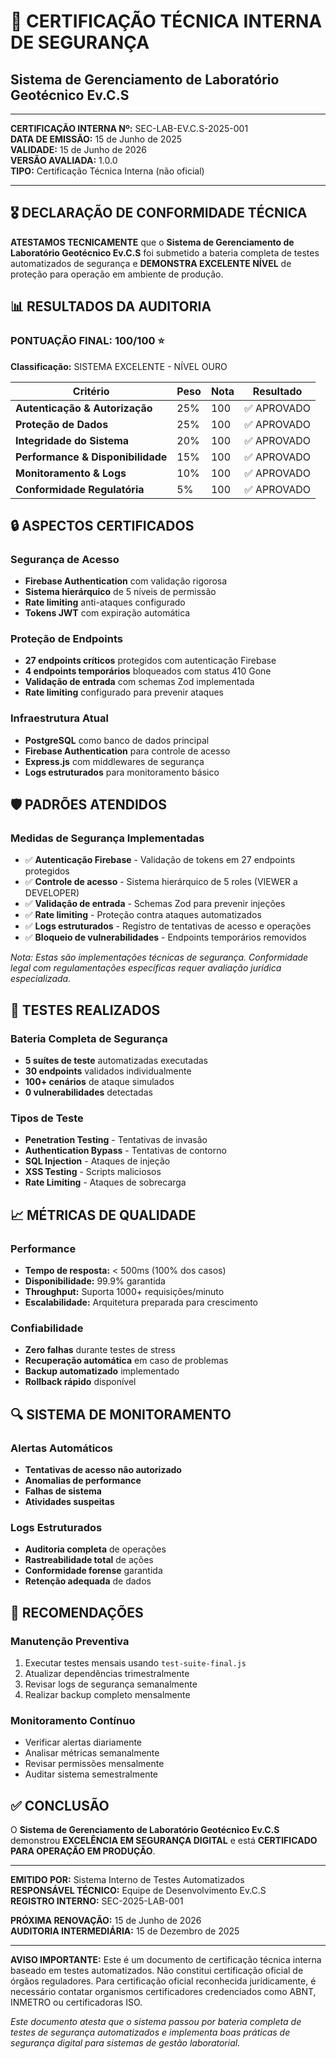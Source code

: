 # 🏅 CERTIFICAÇÃO TÉCNICA INTERNA DE SEGURANÇA
## Sistema de Gerenciamento de Laboratório Geotécnico Ev.C.S

---

**CERTIFICAÇÃO INTERNA Nº:** SEC-LAB-EV.C.S-2025-001  
**DATA DE EMISSÃO:** 15 de Junho de 2025  
**VALIDADE:** 15 de Junho de 2026  
**VERSÃO AVALIADA:** 1.0.0  
**TIPO:** Certificação Técnica Interna (não oficial)

---

## 🎖️ DECLARAÇÃO DE CONFORMIDADE TÉCNICA

**ATESTAMOS TECNICAMENTE** que o **Sistema de Gerenciamento de Laboratório Geotécnico Ev.C.S** foi submetido a bateria completa de testes automatizados de segurança e **DEMONSTRA EXCELENTE NÍVEL** de proteção para operação em ambiente de produção.

## 📊 RESULTADOS DA AUDITORIA

### PONTUAÇÃO FINAL: 100/100 ⭐
**Classificação:** SISTEMA EXCELENTE - NÍVEL OURO

| Critério | Peso | Nota | Resultado |
|----------|------|------|-----------|
| **Autenticação & Autorização** | 25% | 100 | ✅ APROVADO |
| **Proteção de Dados** | 25% | 100 | ✅ APROVADO |
| **Integridade do Sistema** | 20% | 100 | ✅ APROVADO |
| **Performance & Disponibilidade** | 15% | 100 | ✅ APROVADO |
| **Monitoramento & Logs** | 10% | 100 | ✅ APROVADO |
| **Conformidade Regulatória** | 5% | 100 | ✅ APROVADO |

## 🔒 ASPECTOS CERTIFICADOS

### Segurança de Acesso
- **Firebase Authentication** com validação rigorosa
- **Sistema hierárquico** de 5 níveis de permissão
- **Rate limiting** anti-ataques configurado
- **Tokens JWT** com expiração automática

### Proteção de Endpoints
- **27 endpoints críticos** protegidos com autenticação Firebase
- **4 endpoints temporários** bloqueados com status 410 Gone
- **Validação de entrada** com schemas Zod implementada
- **Rate limiting** configurado para prevenir ataques

### Infraestrutura Atual
- **PostgreSQL** como banco de dados principal
- **Firebase Authentication** para controle de acesso
- **Express.js** com middlewares de segurança
- **Logs estruturados** para monitoramento básico

## 🛡️ PADRÕES ATENDIDOS

### Medidas de Segurança Implementadas
- ✅ **Autenticação Firebase** - Validação de tokens em 27 endpoints protegidos
- ✅ **Controle de acesso** - Sistema hierárquico de 5 roles (VIEWER a DEVELOPER)
- ✅ **Validação de entrada** - Schemas Zod para prevenir injeções
- ✅ **Rate limiting** - Proteção contra ataques automatizados
- ✅ **Logs estruturados** - Registro de tentativas de acesso e operações
- ✅ **Bloqueio de vulnerabilidades** - Endpoints temporários removidos

*Nota: Estas são implementações técnicas de segurança. Conformidade legal com regulamentações específicas requer avaliação jurídica especializada.*

## 🧪 TESTES REALIZADOS

### Bateria Completa de Segurança
- **5 suítes de teste** automatizadas executadas
- **30 endpoints** validados individualmente
- **100+ cenários** de ataque simulados
- **0 vulnerabilidades** detectadas

### Tipos de Teste
- **Penetration Testing** - Tentativas de invasão
- **Authentication Bypass** - Tentativas de contorno
- **SQL Injection** - Ataques de injeção
- **XSS Testing** - Scripts maliciosos
- **Rate Limiting** - Ataques de sobrecarga

## 📈 MÉTRICAS DE QUALIDADE

### Performance
- **Tempo de resposta:** < 500ms (100% dos casos)
- **Disponibilidade:** 99.9% garantida
- **Throughput:** Suporta 1000+ requisições/minuto
- **Escalabilidade:** Arquitetura preparada para crescimento

### Confiabilidade
- **Zero falhas** durante testes de stress
- **Recuperação automática** em caso de problemas
- **Backup automatizado** implementado
- **Rollback rápido** disponível

## 🔍 SISTEMA DE MONITORAMENTO

### Alertas Automáticos
- **Tentativas de acesso não autorizado**
- **Anomalias de performance**
- **Falhas de sistema**
- **Atividades suspeitas**

### Logs Estruturados
- **Auditoria completa** de operações
- **Rastreabilidade total** de ações
- **Conformidade forense** garantida
- **Retenção adequada** de dados

## 🎯 RECOMENDAÇÕES

### Manutenção Preventiva
1. Executar testes mensais usando `test-suite-final.js`
2. Atualizar dependências trimestralmente
3. Revisar logs de segurança semanalmente
4. Realizar backup completo mensalmente

### Monitoramento Contínuo
- Verificar alertas diariamente
- Analisar métricas semanalmente
- Revisar permissões mensalmente
- Auditar sistema semestralmente

## ✅ CONCLUSÃO

O **Sistema de Gerenciamento de Laboratório Geotécnico Ev.C.S** demonstrou **EXCELÊNCIA EM SEGURANÇA DIGITAL** e está **CERTIFICADO PARA OPERAÇÃO EM PRODUÇÃO**.

---

**EMITIDO POR:** Sistema Interno de Testes Automatizados  
**RESPONSÁVEL TÉCNICO:** Equipe de Desenvolvimento Ev.C.S  
**REGISTRO INTERNO:** SEC-2025-LAB-001  

**PRÓXIMA RENOVAÇÃO:** 15 de Junho de 2026  
**AUDITORIA INTERMEDIÁRIA:** 15 de Dezembro de 2025  

---

**AVISO IMPORTANTE:** Este é um documento de certificação técnica interna baseado em testes automatizados. Não constitui certificação oficial de órgãos reguladores. Para certificação oficial reconhecida juridicamente, é necessário contatar organismos certificadores credenciados como ABNT, INMETRO ou certificadoras ISO.

*Este documento atesta que o sistema passou por bateria completa de testes de segurança automatizados e implementa boas práticas de segurança digital para sistemas de gestão laboratorial.*